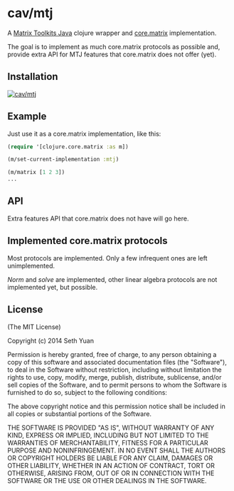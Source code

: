 # cav/mtj

A [Matrix Toolkits Java](https://github.com/fommil/matrix-toolkits-java) clojure wrapper and [core.matrix](https://github.com/mikera/core.matrix) implementation.

The goal is to implement as much core.matrix protocols as possible and, provide extra API for MTJ features that core.matrix does not offer (yet).

## Installation

[![cav/mtj](http://clojars.org/cav/mtj/latest-version.svg)](http://clojars.org/cav/mtj)

## Example

Just use it as a core.matrix implementation, like this:

```clojure
(require '[clojure.core.matrix :as m])

(m/set-current-implementation :mtj)

(m/matrix [1 2 3])
...
```

## API

Extra features API that core.matrix does not have will go here.

## Implemented core.matrix protocols

Most protocols are implemented. Only a few infrequent ones are left unimplemented.

*Norm* and *solve* are implemented, other linear algebra protocols are not implemented yet, but possible.

## License

(The MIT License)

Copyright (c) 2014 Seth Yuan

Permission is hereby granted, free of charge, to any person obtaining a copy
of this software and associated documentation files (the "Software"), to deal
in the Software without restriction, including without limitation the rights
to use, copy, modify, merge, publish, distribute, sublicense, and/or sell
copies of the Software, and to permit persons to whom the Software is
furnished to do so, subject to the following conditions:

The above copyright notice and this permission notice shall be included in
all copies or substantial portions of the Software.

THE SOFTWARE IS PROVIDED "AS IS", WITHOUT WARRANTY OF ANY KIND, EXPRESS OR
IMPLIED, INCLUDING BUT NOT LIMITED TO THE WARRANTIES OF MERCHANTABILITY,
FITNESS FOR A PARTICULAR PURPOSE AND NONINFRINGEMENT. IN NO EVENT SHALL THE
AUTHORS OR COPYRIGHT HOLDERS BE LIABLE FOR ANY CLAIM, DAMAGES OR OTHER
LIABILITY, WHETHER IN AN ACTION OF CONTRACT, TORT OR OTHERWISE, ARISING FROM,
OUT OF OR IN CONNECTION WITH THE SOFTWARE OR THE USE OR OTHER DEALINGS IN
THE SOFTWARE.
